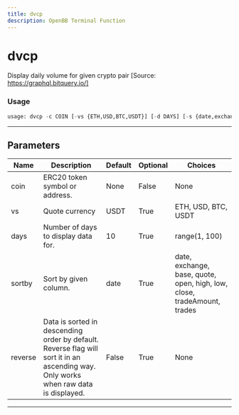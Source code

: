 ```yaml
---
title: dvcp
description: OpenBB Terminal Function
---
```


# dvcp

Display daily volume for given crypto pair [Source: https://graphql.bitquery.io/]

### Usage

```python
usage: dvcp -c COIN [-vs {ETH,USD,BTC,USDT}] [-d DAYS] [-s {date,exchange,base,quote,open,high,low,close,tradeAmount,trades}] [-r]
```

---

## Parameters

| Name | Description | Default | Optional | Choices |
| ---- | ----------- | ------- | -------- | ------- |
| coin | ERC20 token symbol or address. | None | False | None |
| vs | Quote currency | USDT | True | ETH, USD, BTC, USDT |
| days | Number of days to display data for. | 10 | True | range(1, 100) |
| sortby | Sort by given column. | date | True | date, exchange, base, quote, open, high, low, close, tradeAmount, trades |
| reverse | Data is sorted in descending order by default. Reverse flag will sort it in an ascending way. Only works when raw data is displayed. | False | True | None |
---


